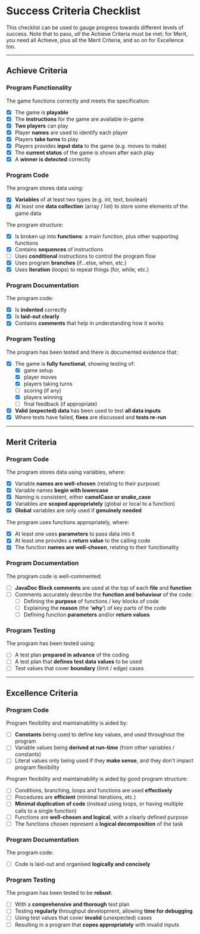 # Success Criteria Checklist

This checklist can be used to gauge progress towards different levels of success. Note that to pass, *all* the Achieve Criteria must be met; for Merit, you need all Achieve, plus all the Merit Criteria, and so on for Excellence too.

---

## Achieve Criteria

### Program Functionality

The game functions correctly and meets the specification:
- [x] The game is **playable**
- [X] The **instructions** for the game are available in-game
- [x] **Two players** can play
- [X] Player **names** are used to identify each player
- [X] Players **take turns** to play
- [X] Players provides **input data** to the game (e.g. moves to make)
- [X] The **current status** of the game is shown after each play
- [X] A **winner is detected** correctly

### Program Code

The program stores data using:
- [X] **Variables** of at least two types (e.g. int, text, boolean)
- [X] At least one **data collection** (array / list) to store some elements of the game data

The program structure:
- [X] Is broken up into **functions**: a main function, plus other supporting functions 
- [X] Contains **sequences** of instructions
- [ ] Uses **conditional** instructions to control the program flow
- [X] Uses program **branches** (if...else, when, etc.)
- [X] Uses **iteration** (loops) to repeat things (for, while, etc.)

### Program Documentation

The program code:
- [X] Is **indented** correctly
- [X] Is **laid-out clearly**
- [X] Contains **comments** that help in understanding how it works

### Program Testing

The program has been tested and there is documented evidence that:
- [X] The game is **fully functional**, showing testing of:
  - [X] game setup
  - [X] player moves
  - [X] players taking turns
  - [ ] scoring (if any)
  - [X] players winning
  - [ ] final feedback (if appropriate)
- [X] **Valid (expected) data** has been used to test **all data inputs**
- [X] Where tests have failed, **fixes** are discussed and **tests re-run** 

---

## Merit Criteria

### Program Code

The program stores data using variables, where:
- [X] Variable **names are well-chosen** (relating to their purpose)
- [X] Variable names **begin with lowercase**
- [X] Naming is consistent, either **camelCase or snake_case**
- [X] Variables are **scoped appropriately** (global or local to a function)
- [X] **Global** variables are only used if **genuinely needed**

The program uses functions appropriately, where:
- [X] At least one uses **parameters** to pass data into it
- [X] At least one provides a **return value** to the calling code
- [X] The function **names are well-chosen**, relating to their functionality 

### Program Documentation

The program code is well-commented:
- [ ] **JavaDoc Block comments** are used at the top of each **file** and **function**
- [ ] Comments accurately describe the **function and behaviour** of the code:
  - [ ] Defining the **purpose** of functions / key blocks of code
  - [ ] Explaining the **reason** (the '**why**') of key parts of the code
  - [ ] Defining function **parameters** and/or **return values**

### Program Testing

The program has been tested using:
- [ ] A test plan **prepared in advance** of the coding
- [ ] A test plan that **defines test data values** to be used
- [ ] Test values that cover **boundary** (limit / edge) cases

---

## Excellence Criteria

### Program Code

Program flexibility and maintainability is aided by:
- [ ] **Constants** being used to define key values, and used throughout the program
- [ ] Variable values being **derived at run-time** (from other variables / constants)
- [ ] Literal values only being used if they **make sense**, and they don't impact program flexibility

Program flexibility and maintainability is aided by good program structure:
- [ ] Conditions, branching, loops and functions are used **effectively**
- [ ] Procedures are **efficient** (minimal iterations, etc.)
- [ ] **Minimal duplication of code** (instead using loops, or having multiple calls to a single function)
- [ ] Functions are **well-chosen and logical**, with a clearly defined purpose
- [ ] The functions chosen represent a **logical decomposition** of the task

### Program Documentation

The program code:
- [ ] Code is laid-out and organised **logically and concisely**

### Program Testing

The program has been tested to be **robust**:
- [ ] With a **comprehensive and thorough** test plan
- [ ] Testing **regularly** throughput development, allowing **time for debugging**
- [ ] Using test values that cover **invalid** (unexpected) cases
- [ ] Resulting in a program that **copes appropriately** with invalid inputs
